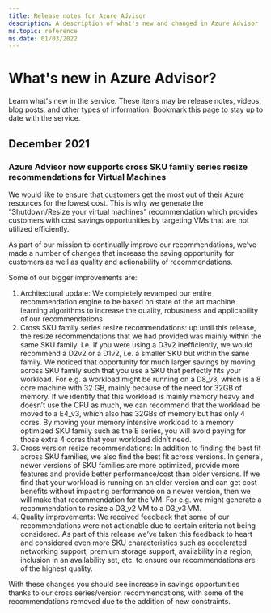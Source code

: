 ```yaml
---
title: Release notes for Azure Advisor
description: A description of what's new and changed in Azure Advisor
ms.topic: reference
ms.date: 01/03/2022
---
```

# What's new in Azure Advisor?

Learn what's new in the service. These items may be release notes, videos, blog posts, and other types of information. Bookmark this page to stay up to date with the service.

## December 2021

### Azure Advisor now supports cross SKU family series resize recommendations for Virtual Machines

We would like to ensure that customers get the most out of their Azure resources for the lowest cost. This is why we generate the “Shutdown/Resize your virtual machines” recommendation which provides customers with cost savings opportunities by targeting VMs that are not utilized efficiently. 
 
As part of our mission to continually improve our recommendations, we’ve made a number of changes that increase the saving opportunity for customers as well as quality and actionability of recommendations. 
 
Some of our bigger improvements are:
1. Architectural update: We completely revamped our entire recommendation engine to be based on state of the art machine learning algorithms to increase the quality, robustness and applicability of our recommendations 
1. Cross SKU family series resize recommendations: up until this release, the resize recommendations that we had provided was mainly within the same SKU family. I.e. if you were using a D3v2 inefficiently, we would recommend a D2v2 or a D1v2, i.e. a smaller SKU but within the same family. We noticed that opportunity for much larger savings by moving across SKU family such that you use a SKU that perfectly fits your workload. For e.g. a workload might be running on a D8_v3, which is a 8 core machine with 32 GB, mainly because of the need for 32GB of memory. If we identify that this workload is mainly memory heavy and doesn’t use the CPU as much, we can recommend that the workload be moved to a E4_v3, which also has 32GBs of memory but has only 4 cores. By moving your memory intensive workload to a memory optimized SKU family such as the E series, you will avoid paying for those extra 4 cores that your workload didn’t need. 
1. Cross version resize recommendations: In addition to finding the best fit across SKU families, we also find the best fit across versions. In general, newer versions of SKU families are more optimized, provide more features and provide better performance/cost than older versions. If we find that your workload is running on an older version and can get cost benefits without impacting performance on a newer version, then we will make that recommendation for the VM. For e.g. we might generate a recommendation to resize a D3_v2 VM to a D3_v3 VM. 
1. Quality improvements: We received feedback that some of our recommendations were not actionable due to certain criteria not being considered. As part of this release we’ve taken this feedback to heart and considered even more SKU characteristics such as accelerated networking support, premium storage support, availability in a region, inclusion in an availability set, etc. to ensure our recommendations are of the highest quality. 
 
With these changes you should see increase in savings opportunities thanks to our cross series/version recommendations, with some of the recommendations removed due to the addition of new constraints. 
